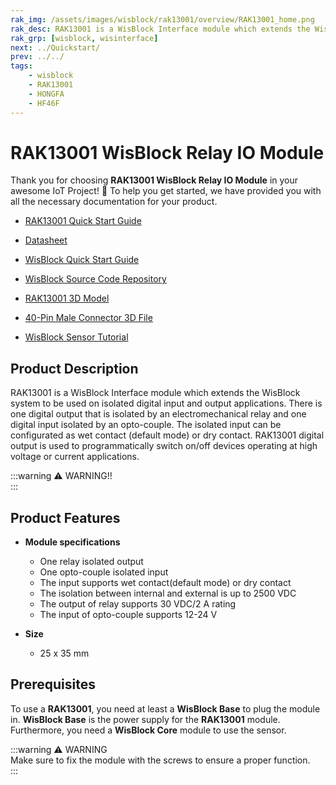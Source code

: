 ```yaml
---
rak_img: /assets/images/wisblock/rak13001/overview/RAK13001_home.png
rak_desc: RAK13001 is a WisBlock Interface module which extends the WisBlock system that can isolate input and output between internal and external signal. It is used to programmatically switch on/off devices, which uses a high voltage or high current.
rak_grp: [wisblock, wisinterface]
next: ../Quickstart/
prev: ../../
tags:
    - wisblock
    - RAK13001
    - HONGFA
    - HF46F
---
```



# RAK13001 WisBlock Relay IO Module

Thank you for choosing **RAK13001 WisBlock Relay IO Module** in your awesome IoT Project! 🎉 To help you get started, we have provided you with all the necessary documentation for your product.

* [RAK13001 Quick Start Guide](../Quickstart/)
* [Datasheet](../Datasheet/)
* <a href="../../Quickstart/" target="_blank">WisBlock Quick Start Guide</a>

* [WisBlock Source Code Repository](https://github.com/RAKWireless/WisBlock/)
* [RAK13001 3D Model](https://downloads.rakwireless.com/3D_File/WisBlock/3D_RAK13001.stp)
* [40-Pin Male Connector 3D File](https://downloads.rakwireless.com/3D_File/Accessory/WisConnector/M40S1003K6M.stp)
* [WisBlock Sensor Tutorial](/Knowledge-Hub/Learn/WisBlock-Sensor-Tutorial/)

## Product Description

RAK13001 is a WisBlock Interface module which extends the WisBlock system to be used on isolated digital input and output applications. There is one digital output that is isolated by an electromechanical relay and one digital input isolated by an opto-couple. The isolated input can be configurated as wet contact (default mode) or dry contact. RAK13001 digital output is used to programmatically switch on/off devices operating at high voltage or current applications.

:::warning ⚠️ WARNING!!    
<rk-img
  src="/assets/images/wisblock/rak13001/datasheet/warning.png"
  width="90%"
  caption="Safety Precaution"
/>
:::

## Product Features

* **Module specifications**
    * One relay isolated output
    * One opto-couple isolated input
    * The input supports wet contact(default mode) or dry contact
    * The isolation between internal and external is up to 2500&nbsp;VDC
    * The output of relay supports 30&nbsp;VDC/2&nbsp;A rating
    * The input of opto-couple supports 12-24&nbsp;V

* **Size**
    * 25 x 35&nbsp;mm

## Prerequisites

To use a **RAK13001**, you need at least a **WisBlock Base** to plug the module in. **WisBlock Base** is the power supply for the **RAK13001** module. Furthermore, you need a **WisBlock Core** module to use the sensor.

:::warning ⚠️ WARNING    
Make sure to fix the module with the screws to ensure a proper function.    
:::